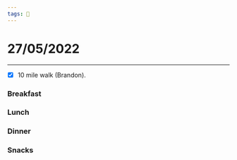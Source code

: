 ```yaml
---
tags: 📆
---
```


# 27/05/2022
---

- [x] 10 mile walk (Brandon).


### Breakfast


### Lunch


### Dinner


### Snacks


